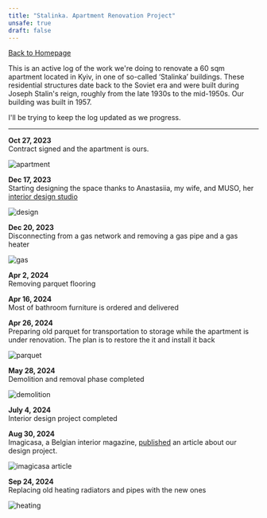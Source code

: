 ```yaml
---
title: "Stalinka. Apartment Renovation Project"
unsafe: true
draft: false
---
```

[Back to Homepage](/)

This is an active log of the work we're doing to renovate a 60 sqm apartment located in Kyiv, in one of so-called ‘Stalinka’ buildings. These residential structures date back to the Soviet era and were built during Joseph Stalin's reign, roughly from the late 1930s to the mid-1950s. Our building was built in 1957.

I'll be trying to keep the log updated as we progress.

<hr>

**Oct 27, 2023**<br> 
Contract signed and the apartment is ours.

![apartment](/apartment.jpg)

**Dec 17, 2023**<br> 
Starting designing the space thanks to Anastasiia, my wife, and MUSO, her [interior design studio](https://musostory.com/)

![design](/design.jpg)

**Dec 20, 2023**<br> 
Disconnecting from a gas network and removing a gas pipe and a gas heater

![gas](/gas.jpg)

**Apr 2, 2024**<br> 
Removing parquet flooring

**Apr 16, 2024**<br> 
Most of bathroom furniture is ordered and delivered

**Apr 26, 2024**<br> 
Preparing old parquet for transportation to storage while the apartment is under renovation. The plan is to restore the it and install it back

![parquet](/parquet.jpg)

**May 28, 2024**<br> 
Demolition and removal phase completed

![demolition](/demolition.jpg)

**July 4, 2024**<br> 
Interior design project completed

**Aug 30, 2024**<br> 
Imagicasa, a Belgian interior magazine, [published](https://imagicasa.be/en/story/wabi-sabi-in-a-stalinka-flat) an article about our design project.

![imagicasa article](/imagicasa.jpg)

**Sep 24, 2024**<br> 
Replacing old heating radiators and pipes with the new ones

![heating](/heating.jpg)